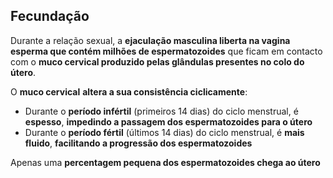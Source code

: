 ## Fecundação
Durante a relação sexual, a **ejaculação masculina liberta na vagina esperma que contém milhões de espermatozoides** que ficam em contacto com o **muco cervical produzido pelas glândulas presentes no colo do útero**.

O **muco cervical** **altera a sua consistência ciclicamente**:
- Durante o **período infértil** (primeiros 14 dias) do ciclo menstrual, é **espesso**, **impedindo a passagem dos espermatozoides para o útero**
- Durante o **período fértil** (últimos 14 dias) do ciclo menstrual, é **mais fluido**, **facilitando a progressão dos espermatozoides**

Apenas uma **percentagem pequena dos espermatozoides chega ao útero**